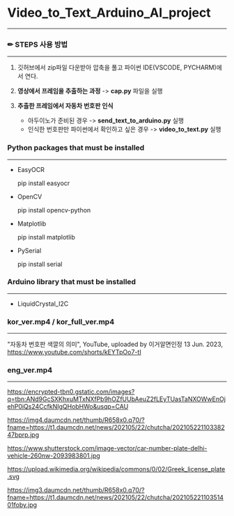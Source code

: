 # Video_to_Text_Arduino_AI_project
---------------------------------------
### ✏ STEPS   사용 방법
---------------------------------------
1. 깃허브에서 zip파일 다운받아 압축을 풀고 파이썬 IDE(VSCODE, PYCHARM)에서 연다.

  
2. __영상에서 프레임을 추출하는 과정__ -> __cap.py__ 파일을 실행


3. __추출한 프레임에서 자동차 번호판 인식__
   - 아두이노가 준비된 경우 -> __send_text_to_arduino.py__ 실행
   - 인식한 번호판만 파이썬에서 확인하고 싶은 경우 ->  __video_to_text.py__ 실행


### Python packages that must be installed
---------------------------------------
+ EasyOCR
  
    pip install easyocr
  
+ OpenCV
  
    pip install opencv-python
  
+ Matplotlib
  
    pip install matplotlib

+ PySerial

  pip install serial

### Arduino library that must be installed
---------------------------------------
+ LiquidCrystal_I2C

### kor_ver.mp4 / kor_full_ver.mp4
---------------------------------------
"자동차 번호판 색깔의 의미", YouTube, uploaded by 이거알면인정 13 Jun. 2023,
https://www.youtube.com/shorts/kEYTpOo7-tI

### eng_ver.mp4
---------------------------------------
https://encrypted-tbn0.gstatic.com/images?q=tbn:ANd9GcSXKhxuMTxNXfPb9hOZfUUbAeuZ2fLEyTUasTaNXOWwEnOjehP0iQs24CcfkNIgQHobHWo&usqp=CAU

https://img4.daumcdn.net/thumb/R658x0.q70/?fname=https://t1.daumcdn.net/news/202105/22/chutcha/20210522110338247bprp.jpg

https://www.shutterstock.com/image-vector/car-number-plate-delhi-vehicle-260nw-2093983801.jpg

https://upload.wikimedia.org/wikipedia/commons/0/02/Greek_license_plate.svg

https://img3.daumcdn.net/thumb/R658x0.q70/?fname=https://t1.daumcdn.net/news/202105/22/chutcha/20210522110351401foby.jpg
